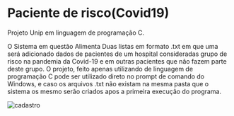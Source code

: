 # Paciente de risco(Covid19)
Projeto Unip em linguagem de programação C.

O Sistema em questão Alimenta Duas listas em formato .txt em que uma será adicionado dados de pacientes de um hospital consideradas grupo de risco na pandemia da Covid-19 e em outras pacientes que não fazem parte deste grupo. O projeto, feito apenas utilizando de linguagem de programação C pode ser utilizado direto no prompt de comando do Windows, e caso os arquivos .txt não existam na mesma pasta que o sistema os mesmo serão criados apos a primeira execução do programa.


![cadastro](https://user-images.githubusercontent.com/89056202/216207091-4c121b21-e0da-4992-afc8-87d814b828e2.png)
